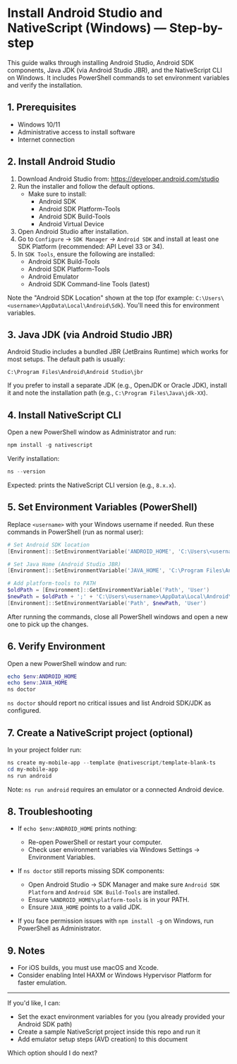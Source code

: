 # Install Android Studio and NativeScript (Windows) — Step-by-step

This guide walks through installing Android Studio, Android SDK components, Java JDK (via Android Studio JBR), and the NativeScript CLI on Windows. It includes PowerShell commands to set environment variables and verify the installation.

## 1. Prerequisites

- Windows 10/11
- Administrative access to install software
- Internet connection

## 2. Install Android Studio

1. Download Android Studio from: https://developer.android.com/studio
2. Run the installer and follow the default options.
   - Make sure to install:
     - Android SDK
     - Android SDK Platform-Tools
     - Android SDK Build-Tools
     - Android Virtual Device
3. Open Android Studio after installation.
4. Go to `Configure` → `SDK Manager` → `Android SDK` and install at least one SDK Platform (recommended: API Level 33 or 34).
5. In `SDK Tools`, ensure the following are installed:
   - Android SDK Build-Tools
   - Android SDK Platform-Tools
   - Android Emulator
   - Android SDK Command-line Tools (latest)

Note the "Android SDK Location" shown at the top (for example: `C:\Users\<username>\AppData\Local\Android\Sdk`). You'll need this for environment variables.

## 3. Java JDK (via Android Studio JBR)

Android Studio includes a bundled JBR (JetBrains Runtime) which works for most setups. The default path is usually:

```
C:\Program Files\Android\Android Studio\jbr
```

If you prefer to install a separate JDK (e.g., OpenJDK or Oracle JDK), install it and note the installation path (e.g., `C:\Program Files\Java\jdk-XX`).

## 4. Install NativeScript CLI

Open a new PowerShell window as Administrator and run:

```powershell
npm install -g nativescript
```

Verify installation:

```powershell
ns --version
```

Expected: prints the NativeScript CLI version (e.g., `8.x.x`).

## 5. Set Environment Variables (PowerShell)

Replace `<username>` with your Windows username if needed. Run these commands in PowerShell (run as normal user):

```powershell
# Set Android SDK location
[Environment]::SetEnvironmentVariable('ANDROID_HOME', 'C:\Users\<username>\AppData\Local\Android\Sdk', 'User')

# Set Java Home (Android Studio JBR)
[Environment]::SetEnvironmentVariable('JAVA_HOME', 'C:\Program Files\Android\Android Studio\jbr', 'User')

# Add platform-tools to PATH
$oldPath = [Environment]::GetEnvironmentVariable('Path', 'User')
$newPath = $oldPath + ';' + 'C:\Users\<username>\AppData\Local\Android\Sdk\platform-tools'
[Environment]::SetEnvironmentVariable('Path', $newPath, 'User')
```

After running the commands, close all PowerShell windows and open a new one to pick up the changes.

## 6. Verify Environment

Open a new PowerShell window and run:

```powershell
echo $env:ANDROID_HOME
echo $env:JAVA_HOME
ns doctor
```

`ns doctor` should report no critical issues and list Android SDK/JDK as configured.

## 7. Create a NativeScript project (optional)

In your project folder run:

```powershell
ns create my-mobile-app --template @nativescript/template-blank-ts
cd my-mobile-app
ns run android
```

Note: `ns run android` requires an emulator or a connected Android device.

## 8. Troubleshooting

- If `echo $env:ANDROID_HOME` prints nothing:
  - Re-open PowerShell or restart your computer.
  - Check user environment variables via Windows Settings → Environment Variables.

- If `ns doctor` still reports missing SDK components:
  - Open Android Studio → SDK Manager and make sure `Android SDK Platform` and `Android SDK Build-Tools` are installed.
  - Ensure `%ANDROID_HOME%\platform-tools` is in your PATH.
  - Ensure `JAVA_HOME` points to a valid JDK.

- If you face permission issues with `npm install -g` on Windows, run PowerShell as Administrator.

## 9. Notes

- For iOS builds, you must use macOS and Xcode.
- Consider enabling Intel HAXM or Windows Hypervisor Platform for faster emulation.

---

If you'd like, I can:
- Set the exact environment variables for you (you already provided your Android SDK path)
- Create a sample NativeScript project inside this repo and run it
- Add emulator setup steps (AVD creation) to this document

Which option should I do next?
